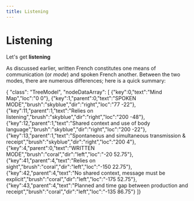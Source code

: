 ```yaml
---
title: Listening
---
```


<h1>Listening</h1>
<p>Let's get <strong>listening</strong></p>

<p>As discussed earlier, written French constitutes one means of communication (or <i>mode</i>) and spoken French another. Between the two modes, there are numerous differences; here is a quick summary: </p>
{ "class": "TreeModel",
  "nodeDataArray": [
{"key":0,"text":"Mind Map","loc":"0 0"},
{"key":1,"parent":0,"text":"SPOKEN MODE","brush":"skyblue","dir":"right","loc":"77 -22"},
{"key":11,"parent":1,"text":"Relies on listening","brush":"skyblue","dir":"right","loc":"200 -48"},
{"key":12,"parent":1,"text":"Shared context and use of body language","brush":"skyblue","dir":"right","loc":"200 -22"},
{"key":13,"parent":1,"text":"Spontaneous and simultaneous transmission & receipt","brush":"skyblue","dir":"right","loc":"200 4"},
{"key":4,"parent":0,"text":"WRITTEN MODE","brush":"coral","dir":"left","loc":"-20 52.75"},
{"key":41,"parent":4,"text":"Relies on sight","brush":"coral","dir":"left","loc":"-150 22.75"},
{"key":42,"parent":4,"text":"No shared context, message must be explicit","brush":"coral","dir":"left","loc":"-175 52.75"},
{"key":43,"parent":4,"text":"Planned and time gap between production and receipt","brush":"coral","dir":"left","loc":"-135 86.75"}
]}

